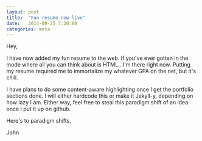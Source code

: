 ```yaml
---
layout: post
title:  "Fun resume now live"
date:   2014-09-25 7:20:00
categories: meta
---
```

Hey,

I have now added my fun resume to the web.  If you've ever gotten in the mode where all you can think about is HTML...I'm there right now.  Putting my resume required me to immortalize my whatever GPA on the net, but it's chill.

I have plans to do some content-aware highlighting once I get the portfolio sections done.  I will either hardcode this or make it Jekyll-y, depending on how lazy I am.  Either way, feel free to steal this paradigm shift of an idea once I put it up on github.

Here's to paradigm shifts,

John